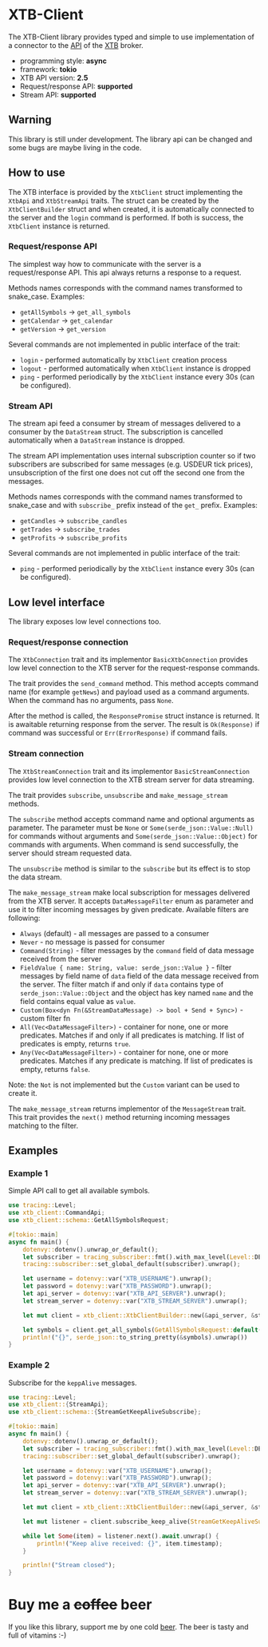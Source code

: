 # XTB-Client

The XTB-Client library provides typed and simple to use implementation of a connector to the 
[API](developers.xstore.pro/documentation/) of the [XTB](https://www.xtb.com/) broker.

* programming style: **async**
* framework: **tokio**
* XTB API version: **2.5**
* Request/response API: **supported** 
* Stream API: **supported** 

## Warning

This library is still under development. The library api can be changed and some bugs are maybe living in the code. 

## How to use

The XTB interface is provided by the `XtbClient` struct implementing the `XtbApi` and `XtbStreamApi` traits. The struct
can be created by the `XtbClientBuilder` struct and when created, it is automatically connected to the server and
the `login` command is performed. If both is success, the `XtbClient` instance is returned.

### Request/response API

The simplest way how to communicate with the server is a request/response API. This api always returns a response to
a request.

Methods names corresponds with the command names transformed to snake_case. Examples:

* `getAllSymbols` -> `get_all_symbols`
* `getCalendar` -> `get_calendar`
* `getVersion` -> `get_version`

Several commands are not implemented in public interface of the trait:

* `login` - performed automatically by `XtbClient` creation process
* `logout` - performed automatically when `XtbClient` instance is dropped
* `ping` - performed periodically by the `XtbClient` instance every 30s (can be configured).

### Stream API

The stream api feed a consumer by stream of messages delivered to a consumer by the `DataStream` struct. The subscription 
is cancelled automatically when a `DataStream` instance is dropped.

The stream API implementation uses internal subscription counter so if two subscribers are subscribed for same messages
(e.g. USDEUR tick prices), unsubscription of the first one does not cut off the second one from the messages.

Methods names corresponds with the command names transformed to snake_case and with `subscribe_` prefix instead 
of the `get_` prefix. Examples:

* `getCandles` -> `subscribe_candles`
* `getTrades` -> `subscribe_trades`
* `getProfits` -> `subscribe_profits`

Several commands are not implemented in public interface of the trait:

* `ping` - performed periodically by the `XtbClient` instance every 30s (can be configured).

## Low level interface

The library exposes low level connections too.

### Request/response connection

The `XtbConnection` trait and its implementor `BasicXtbConnection` provides low level connection to the XTB server
for the request-response commands.

The trait provides the `send_command` method. This method accepts command name (for example `getNews`) and payload
used as a command arguments. When the command has no arguments, pass `None`.

After the method is called, the `ResponsePromise` struct instance is returned. It is awaitable returning response from
the server. The result is `Ok(Response)` if command was successful or `Err(ErrorResponse)` if command fails.

### Stream connection

The `XtbStreamConnection` trait and its implementor `BasicStreamConnection` provides low level connection to the XTB
stream server for data streaming.

The trait provides `subscribe`, `unsubscribe` and `make_message_stream` methods. 

The `subscribe` method accepts command name and optional arguments as parameter. The parameter must be `None` 
or `Some(serde_json::Value::Null)` for commands without arguments and `Some(serde_json::Value::Object)` for commands 
with arguments. When command is send successfully, the server should stream requested data.

The `unsubscribe` method is similar to the `subscribe` but its effect is to stop the data stream.

The `make_message_stream` make local subscription for messages delivered from the XTB server. It accepts 
`DataMessageFilter` enum as parameter and use it to filter incoming messages by given predicate. Available filters are
following:

* `Always` (default) - all messages are passed to a consumer
* `Never` - no message is passed for consumer
* `Command(String)` - filter messages by the `command` field of data message received from the server
* `FieldValue { name: String, value: serde_json::Value }` - filter messages by field name of `data` field of the data message 
received from the server. The filter match if and only if `data` contains type of `serde_json::Value::Object` and
the object has key named `name` and the field contains equal value as `value`.
* `Custom(Box<dyn Fn(&StreamDataMessage) -> bool + Send + Sync>)` - custom filter fn
* `All(Vec<DataMessageFilter>)` - container for none, one or more predicates. Matches if and only if all predicates is
matching. If list of predicates is empty, returns `true`.
* `Any(Vec<DataMessageFilter>)` - container for none, one or more predicates. Matches if any predicate is
  matching. If list of predicates is empty, returns `false`.

Note: the `Not` is not implemented but the `Custom` variant can be used to create it.

The `make_message_stream` returns implementor of the `MessageStream` trait. This trait provides the `next()` method
returning incoming messages matching to the filter.

## Examples

### Example 1

Simple API call to get all available symbols.

```rust
use tracing::Level;
use xtb_client::CommandApi;
use xtb_client::schema::GetAllSymbolsRequest;

#[tokio::main]
async fn main() {
    dotenvy::dotenv().unwrap_or_default();
    let subscriber = tracing_subscriber::fmt().with_max_level(Level::DEBUG).finish();
    tracing::subscriber::set_global_default(subscriber).unwrap();

    let username = dotenvy::var("XTB_USERNAME").unwrap();
    let password = dotenvy::var("XTB_PASSWORD").unwrap();
    let api_server = dotenvy::var("XTB_API_SERVER").unwrap();
    let stream_server = dotenvy::var("XTB_STREAM_SERVER").unwrap();

    let mut client = xtb_client::XtbClientBuilder::new(&api_server, &stream_server).build(&username, &password).await.unwrap();

    let symbols = client.get_all_symbols(GetAllSymbolsRequest::default()).await.unwrap();
    println!("{}", serde_json::to_string_pretty(&symbols).unwrap())
}

```

### Example 2

Subscribe for the `keppAlive` messages.

```rust
use tracing::Level;
use xtb_client::{StreamApi};
use xtb_client::schema::{StreamGetKeepAliveSubscribe};

#[tokio::main]
async fn main() {
    dotenvy::dotenv().unwrap_or_default();
    let subscriber = tracing_subscriber::fmt().with_max_level(Level::DEBUG).finish();
    tracing::subscriber::set_global_default(subscriber).unwrap();

    let username = dotenvy::var("XTB_USERNAME").unwrap();
    let password = dotenvy::var("XTB_PASSWORD").unwrap();
    let api_server = dotenvy::var("XTB_API_SERVER").unwrap();
    let stream_server = dotenvy::var("XTB_STREAM_SERVER").unwrap();

    let mut client = xtb_client::XtbClientBuilder::new(&api_server, &stream_server).build(&username, &password).await.unwrap();

    let mut listener = client.subscribe_keep_alive(StreamGetKeepAliveSubscribe::default()).await.unwrap();

    while let Some(item) = listener.next().await.unwrap() {
        println!("Keep alive received: {}", item.timestamp);
    }

    println!("Stream closed");
}

```

# Buy me a ~~coffee~~ beer

If you like this library, support me by one cold [beer](https://www.buymeacoffee.com/elmordo). The beer is tasty and full of vitamins :-)
